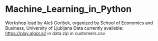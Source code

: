 # Machine_Learning_in_Python
Workshop lead by Aleš Gorišek, organized by School of Economics and Business, University of Ljubljana
Data currently available: https://play.algor.si/ in data.zip in customers.csv
